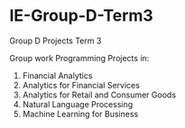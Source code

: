 # IE-Group-D-Term3
Group D Projects Term 3


Group work Programming Projects in:

1. Financial Analytics
2. Analytics for Financial Services
3. Analytics for Retail and Consumer Goods
4. Natural Language Processing
5. Machine Learning for Business
